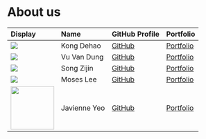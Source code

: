 # About us

| Display                                                                                     | Name         | GitHub Profile                            | Portfolio                             |
| :------------------------------------------------------------------------------------------ | :----------- | :---------------------------------------- | :------------------------------------ |
| ![](https://avatars.githubusercontent.com/u/16986946?v=4&s=100)                             | Kong Dehao   | [GitHub](https://github.com/kdh3799)      | [Portfolio](docs/team/kongdehao.md)   |
| ![](https://avatars.githubusercontent.com/u/44609036?v=4&s=100)                             | Vu Van Dung  | [GitHub](https://github.com/joulev)       | [Portfolio](https://joulev.dev)       |
| ![](https://avatars.githubusercontent.com/u/88227764?v=4&s=100)                             | Song Zijin   | [GitHub](https://github.com/SongZijin)    | [Portfolio](docs/team/songzijin.md)   |
| ![](https://avatars.githubusercontent.com/u/72350236?v=4&s=100)                             | Moses Lee    | [GitHub](https://github.com/moseslee9012) | [Portfolio](docs/team/moseslee.md)    |
| <img src="https://avatars.githubusercontent.com/u/88180884" width="100px" height="100px" /> | Javienne Yeo | [GitHub](https://github.com/javienneyeo)  | [Portfolio](docs/team/javienneyeo.md) |
